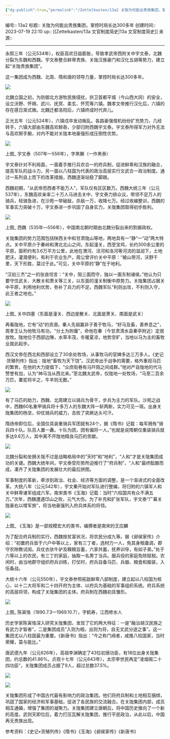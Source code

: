 ```yaml
---
{"dg-publish":true,"permalink":"/Zettelkasten/13a2 关陇为何能出贵族集团，掌控时局长达300多年/","dgPassFrontmatter":true}
---
```


编号:: 13a2
标题:: 关陇为何能出贵族集团，掌控时局长达300多年
创建时间:: 2023-07-19 22:10
up:: [[Zettelkasten/13a 文官制度简史\|13a 文官制度简史]]
来源:: 

---

永熙三年（公元534年），权臣高欢日益膨胀，导致孝武帝西附关中宇文泰，北魏分裂为东魏和西魏。宇文泰整合鲜卑贵族、关陇汉族豪门和汉化五胡等势力，建立起“关陇贵族集团”。

这一集团成为西魏、北周、隋和唐的领导力量，掌控时局长达300多年。

![](https://secure2.wostatic.cn/static/1jMbTK6mAyV2ecNCTSaqHn/640.jpeg?auth_key=1647958768-9i9iWh1AEx1P1XF25HzSrK-0-d00b36cd5f45e84656f9f6d5efa87b76&image_process=resize,w_685)

北魏立国之初，为防御北方游牧民族侵扰，拱卫首都平城（今山西大同）的安全，设立沃野、怀朔、武川、抚冥、柔玄、怀荒等六镇。魏孝文帝推行汉化后，六镇的存在感日渐式微。北魏迁都洛阳后，六镇终成时代弃儿。

正光五年（公元524年），六镇戍卒发动叛乱。各路豪强借机纷纷扩充势力，几经转手，六镇大部由东魏高欢鲸吞，少部归附西魏宇文泰。宇文泰所得军力对外无法与高欢掰手腕，对内不能对关陇本地豪强形成压倒性优势。

![](https://secure2.wostatic.cn/static/3D5ea4V5v9CKnoJFrGre8F/640.jpeg?auth_key=1647958768-p2trusQF69WDJNchfM8g5x-0-d5e19b3e4c47564eda14721345edeb1c&image_process=resize,w_262)

上图\_ 宇文泰（507年—556年），字黑獭（一作黑泰）

宇文泰针对不利局面，一面着手推行兵农合一的府兵制，促进鲜卑和汉族的融合，提高军队的战斗力，另一面以八柱国为代表的政治高层实行文武合一政治制度。通过一系列自上而下的改革措施，西魏逐渐站稳了脚跟。

西魏初期，“从武帝而西者不能万人”，军队仅有区区数万。西魏大统三年（公元537年），东魏高欢亲率二十万人马进击关中，宇文泰力排众议，带领不足万人的骑兵，轻骑急进，在沙苑一举破敌，杀敌一万，收降七万。经过收编整训，西魏的军事实力突破十万，宇文泰进一步巩固了自身实力，关陇集团取得初步胜利。

![](https://secure2.wostatic.cn/static/kSVpwEYv1wgZvHt3PUByiB/640.jpeg?auth_key=1647958768-bgsQD2TZgmXs8ViN8J8nam-0-6db59f2beb43b003006f0aee65ee6852&image_process=resize,w_474)

上图\_ 西魏（535年―556年），中国南北朝时期由北魏分裂出来的割据政权。

关陇集团的势力范围包括陕西关中和甘肃陇山等地，两地具有一“静”一“动”两大特点。关中平原介于秦岭和渭北北山之间，东起潼关，西至宝鸡，长约300余公里的平原，面积约有3.6万平方公里，此地在渭河、泾河和洛河等河流的滋润下，土地肥沃，灌溉便利，有利于农业生产。周公曾评价关中平原：“被山带河，沃野千里，天下形胜，莫过于此。”可见，关中平原的“静”在于地利。

“汉初三杰”之一的张良坦言：“关中，阻三面而守，独以一面东制诸侯。”他认为只要守住武关、大散关和萧关等三关，以东面的潼关制衡中原势力。关陇集团占据关中平原，利用地利优势，弥补了兵力的不足。西魏军队“利则出攻，不利则入守，此王者之地也。”

![](https://secure2.wostatic.cn/static/qLp9uH3u2r2qZrvGKd8VDK/640.jpeg?auth_key=1647958768-5oSZhWKKwxJvF2Pc6wTQqo-0-f7ed3a577143efb30da270e808228604&image_process=resize,w_401)

上图\_ 关中四塞（东面是潼关、西边是散关、北面是萧关、南面是武关）

再看陇地，它有“动”的资源。秦人先祖赢非子善于牧马，“好马及畜，善养息之”，周孝王认为他牧马有功，“分土为附庸”，命他在秦（今甘肃清水县秦亭附近）定居放牧。陇地位于西部边陲，水草丰茂，冬暖夏凉，地势空旷，当地以马为主的畜牧业就此起步。

西汉文帝在西北和西部设立了30余处牧场，从事牧马的官婢多达三万多人。《史记·货殖列传》指出：陇地“畜牧为天下饶”。汉武帝出于战争的需要，格外重视马匹的繁育。在他的大力提倡下，“众庶街巷有马阡陌之间成群。”他对产自陇地的代马赞誉有加，认为“神马当从西北来。”至北魏太武帝，仅陇地一处牧场，“马至二百余万匹，橐驼将半之，牛羊则无数。”

![](https://secure2.wostatic.cn/static/pp1REDzXYvWQzS7w4WjFmm/640.jpeg?auth_key=1647958768-LEWVUZ2k34NetFiCjjL7P-0-0d6068efcc6a0986b7cd9dbbf29236ec&image_process=resize,w_588)

有了马匹的助力，西魏、北周建立以骑兵为骨干，步兵为主力的军队。沙苑之战中，西魏60名重甲骑兵将十多万人的东魏大阵一斩两断，实力可见一斑。出身关陇集团的杨坚，仰仗骑兵的威力，击败了突厥达头可汗。

隋炀帝即位后，全国仅具装重骑兵军团就有24个，据《隋书》记载：每军拥有“骑兵四十队。队百人置一纛。十队为团，团有偏将一人。”也就是说隋朝仅重装骑兵就多达9.6万人，其中离不开陇地精良马匹的贡献。

![](https://secure2.wostatic.cn/static/fG6NSTx9MpEjn1FMtzerFa/640.jpeg?auth_key=1647958768-sXhwZA2Pf1J3xJ6CdizWfd-0-c48a06776b49a6a7849361b456fa659e&image_process=resize,w_315)

北魏分裂和坐拥关陇不过是战略格局中的“天时”和“地利”，“人和”才是关陇集团成功的关键。西魏大统年间，宇文泰受形势所迫推行了“府兵制”，“人和”最终酝酿而成，凑齐了关陇集团的发展壮大的最后拼图。

军事制度的革新，牵涉到政治、社会、经济等方面的调整，是一个渐进式的全面改革。大统八年（公元542年），宇文秦开始对军队进行整编，将归附的六镇军人和关中鲜卑诸军组成六军。南宋类书《玉海》记载：当时“六柱国共有众不满五万。”次年，西魏遭遇邙山之败，元气大伤。为了补充和扩张军队，宇文泰“广募关陇豪右以增军旅”，将当地豪强列入府兵体系的将领。

![](https://secure2.wostatic.cn/static/u9xq4GQjvT6eao1LwKZzPn/640.jpeg?auth_key=1647958768-5scpLCvxmHEuao7QyguShC-0-f94a38457b6cf0581bbf0fdf1fa1864b&image_process=resize,w_545)

上图\_ 《玉海》是一部规模宏大的类书，编撰者是南宋的王应麟

为了配合府兵制的实行，西魏按贫富状况，将农民分成九等。据《邺侯家传》介绍：“初置府兵皆于六户中等以上，家有三丁者，选材力一人，免其身租庸调，郡守农隙教试阅。兵仗衣驮牛驴及糗粮旨蓄，六家共蓄，抚养训导，有如子弟。”处于六等以上的农民，有三丁的家庭，抽取一名男丁当兵。服兵役的家庭免除赋税。农闲时，由当地郡守组织府兵训练，打仗时，府兵自备马匹、兵器、粮食和服装，入伍备战。

大统十六年（公元550年），宇文泰参照拓跋鲜卑八部制度，建立起以八柱国为核心、以十二大将军和二十四开府为主体、以府兵为基础的军事组织系统。府兵系统的高层将领，构成了关陇集团的主体。府兵制在西魏初具雏形。

![](https://secure2.wostatic.cn/static/aVD7J13BGpH31NcasCgHyK/640.jpeg?auth_key=1647958768-h2hbRP2EPi9jqvDDMyojaZ-0-aab713f521aef96581d5713f266ed3d3&image_process=resize,w_318)

上图\_ 陈寅恪（1890.7.3—1969.10.7），字鹤寿，江西修水人

历史学家陈寅恪深入研究关陇集团，发现了它的两大特征：一是“融治胡汉民族之有武力才智者”，二是集团成员“入则为相，出则为将，自无文武分途之事”。这一集团尤以八柱国最为重要。《新唐书》指出：“今之称门阀者，咸推八柱国家，当时荣耀，莫与能比。”

唐武德九年（公元626年），高祖李渊确定了43位初唐功臣，有18位出身关陇集团，约总数的41.86%。贞观十七年（公元643年），太宗李世民再定“凌烟阁二十四功臣”，关陇集团成员占据了9人，超过总数37.5%。

![](https://secure2.wostatic.cn/static/8LzYZGn1KJWH9KQN4Yimyn/640.jpeg?auth_key=1647958768-au59TGkdanWzvobH8CsJUV-0-39075ba924a56e0b3a2b875b21c02f56&image_process=resize,w_465)

![](https://secure2.wostatic.cn/static/h5uF2kqQgiNkQeHZRFZiMn/640.jpeg?auth_key=1647958768-ros4gMe6X9XaLarWsrL1Tj-0-251ee5bee40c235b2176f13dd4753e56&image_process=resize,w_493)

关陇集团形成了中国古代最有影响力的政治集团。他们将府兵制和土地相互捆绑，巩固了国家的经济和军事基础，促进了各民族的交流融合。在关陇集团内部，成员相互通婚，增强了集团的凝聚力。关陇集团建立唐朝后，将中国历史推向了一个新的高度。武则天即位后，着力打压瓦解关陇集团，推行平民政治，从此以后，中国再无贵族出现。

参考资料：《史记•货殖列传》《隋书》《玉海》《邺侯家传》《新唐书》
